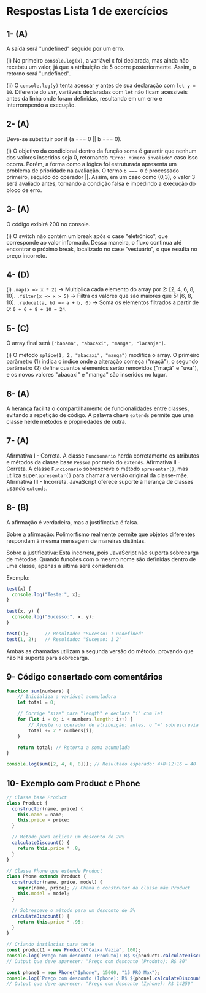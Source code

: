 # Respostas Lista 1 de exercícios

## 1- (A)

A saída será "undefined" seguido por um erro.

(i) No primeiro `console.log(x)`, a variável x foi declarada, mas ainda não recebeu um valor, já que a atribuição de 5 ocorre posteriormente. Assim, o retorno será "undefined".

(ii) O `console.log(y)` tenta acessar y antes de sua declaração com `let y = 10`. Diferente do `var`, variáveis declaradas com `let` não ficam acessíveis antes da linha onde foram definidas, resultando em um erro e interrompendo a execução.

## 2- (A)

Deve-se substituir por if (a === 0 || b === 0).

(i) O objetivo da condicional dentro da função soma é garantir que nenhum dos valores inseridos seja 0, retornando `"Erro: número inválido"` caso isso ocorra. Porém, a forma como a lógica foi estruturada apresenta um problema de prioridade na avaliação. O termo `b === 0` é processado primeiro, seguido do operador ||. Assim, em um caso como (0,3), o valor 3 será avaliado antes, tornando a condição falsa e impedindo a execução do bloco de erro.

## 3- (A)

O código exibirá 200 no console.

(i) O switch não contém um break após o case "eletrônico", que corresponde ao valor informado. Dessa maneira, o fluxo continua até encontrar o próximo break, localizado no case "vestuário", o que resulta no preço incorreto.

## 4- (D)

(i) `.map(x => x * 2)` -> Multiplica cada elemento do array por 2: [2, 4, 6, 8, 10].
    `.filter(x => x > 5)` -> Filtra os valores que são maiores que 5: [6, 8, 10].
    `.reduce((a, b) => a + b, 0)` -> Soma os elementos filtrados a partir de 0: `0 + 6 + 8 + 10 = 24`.

## 5- (C)

O array final será `["banana", "abacaxi", "manga", "laranja"]`.

(i) O método `splice(1, 2, "abacaxi", "manga")` modifica o array. O primeiro parâmetro (1) indica o índice onde a alteração começa ("maçã"), o segundo parâmetro (2) define quantos elementos serão removidos ("maçã" e "uva"), e os novos valores "abacaxi" e "manga" são inseridos no lugar.

## 6- (A)

A herança facilita o compartilhamento de funcionalidades entre classes, evitando a repetição de código. A palavra chave `extends` permite que uma classe herde métodos e propriedades de outra.

## 7- (A)

Afirmativa I - Correta. A classe `Funcionario` herda corretamente os atributos e métodos da classe base `Pessoa` por meio do `extends`.
Afirmativa II - Correta. A classe `Funcionario` sobrescreve o método `apresentar()`, mas utiliza super.`apresentar()` para chamar a versão original da classe-mãe.
Afirmativa III - Incorreta. JavaScript oferece suporte à herança de classes usando `extends`.

## 8- (B)

A afirmação é verdadeira, mas a justificativa é falsa.

Sobre a afirmação: Polimorfismo realmente permite que objetos diferentes respondam à mesma mensagem de maneiras distintas.

Sobre a justificativa: Está incorreta, pois JavaScript não suporta sobrecarga de métodos. Quando funções com o mesmo nome são definidas dentro de uma classe, apenas a última será considerada.

Exemplo:

```javascript
test(x) {
  console.log("Teste:", x);
}

test(x, y) {
  console.log("Sucesso:", x, y);
}

test(1);      // Resultado: "Sucesso: 1 undefined"
test(1, 2);   // Resultado: "Sucesso: 1 2"
```

Ambas as chamadas utilizam a segunda versão do método, provando que não há suporte para sobrecarga.

## 9- Código consertado com comentários

```javascript
function sum(numbers) {
    // Inicializa a variável acumuladora
    let total = 0;

    // Corrige "size" para "length" e declara "i" com let
    for (let i = 0; i < numbers.length; i++) { 
        // Ajuste no operador de atribuição: antes, o "=" sobrescrevia a variável soma a cada iteração. Agora, com "+=", os valores são acumulados corretamente.
        total += 2 * numbers[i];
    }

    return total; // Retorna a soma acumulada
}

console.log(sum([2, 4, 6, 8])); // Resultado esperado: 4+8+12+16 = 40
```

## 10- Exemplo com Product e Phone

```javascript
// Classe base Product
class Product {
  constructor(name, price) {
    this.name = name;
    this.price = price;
  }

  // Método para aplicar um desconto de 20%
  calculateDiscount() {
    return this.price * .8;
  }
}

// Classe Phone que estende Product
class Phone extends Product {
  constructor(name, price, model) {
    super(name, price); // Chama o construtor da classe mãe Product
    this.model = model;
  }

  // Sobresceve o método para um desconto de 5%
  calculateDiscount() {
    return this.price * .95;
  }
}

// Criando instâncias para teste
const product1 = new Product("Caixa Vazia", 100);
console.log(`Preço com desconto (Produto): R$ ${product1.calculateDiscount()}`);
// Output que deve aparecer: "Preço com desconto (Produto): R$ 80"

const phone1 = new Phone("Iphone", 15000, "15 PRO Max");
console.log(`Preço com desconto (Iphone): R$ ${phone1.calculateDiscount()}`);
// Output que deve aparecer: "Preço com desconto (Iphone): R$ 14250"
```
